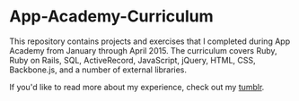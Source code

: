# App-Academy-Curriculum

This repository contains projects and exercises that I completed during App Academy from January through April 2015. The curriculum covers Ruby, Ruby on Rails, SQL, ActiveRecord, JavaScript, jQuery, HTML, CSS, Backbone.js, and a number of external libraries.

If you'd like to read more about my experience, check out my [tumblr][tumblr].

[tumblr]: http://jdbalistreri.tumblr.com
